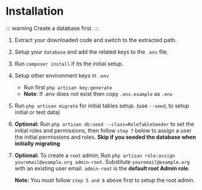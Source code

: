 # Installation

::: warning
Create a database first.
:::

1. Extract your downloaded code and switch to the extracted path.
2. Setup your `database` and add the related keys to the `.env` file.
3. Run `composer install` if its the initial setup.
4. Setup other environment keys in `.env`
    - Run first `php artisan key:generate`
    - **Note**: If .env does not exist then copy `.env.example` as `.env`
5. Run `php artisan migrate` for initial tables setup. (use `--seed`, to setup initial or test data)
6. **Optional:** Run `php artisan db:seed --class=RoleTableSeeder` to set the initial
    roles and permissions, then follow `step 7` below to assign a user the initial permissions and roles.
    **Skip if you seeded the database when initially migrating**
7. **Optional:** To create a `root` admin;
    Run `php artisan role:assign youremail@example.org admin-root`.
    Substitute `youremail@example.org` with an existing user email. `admin-root` is the **default root Admin role**.

    **Note:** You must follow `step 5 and 6` above first to setup the root admin.

